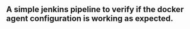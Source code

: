 ## A simple jenkins pipeline to verify if the docker agent configuration is working as expected.

<!-- In this example 

  agent {
    docker { image 'rabbitmq:4.1-management' }
  } 

-- pipeline: Declares the start of a Jenkins Declarative Pipeline.
-- agent: Specifies where and how the pipeline or stage should run.
-- docker { image 'rabbitmq:4.1-management' }:
-- Jenkins will run the pipeline inside a Docker container.

The container will be based on the rabbitmq:4.1-management image, which is a RabbitMQ image that includes the management plugin (providing a web UI and HTTP API).

Ques : How Jenkins knows about the docker image ?
Sol  : Jenkins uses Docker installed on the build agent (the machine running the job).Following are the steps that will come into existence .

    -- Docker must be installed on the Jenkins agent where the job is running.
    -- Jenkins uses Docker installed on the build agent (the machine running the job). When Jenkins sees, docker { image 'rabbitmq:4.1-management' } it runs the equivalent of: docker pull rabbitmq:4.1-management i.e. to fetch the image from Docker Hub (the default public Docker registry), if it's not already present locally.
    -- Then, Jenkins starts a container from that image and runs the pipeline steps inside it.

Ques : How does Jenkins gets to know that I have to pull docker image from docker hub ?
Sol  : 
    -- Here we are providing an unqualified image name — i.e., not specifying any registry URL (like myregistry.com/rabbitmq).
        for example : docker { image 'rabbitmq:4.1-management' }
    -- Behind the scenes, Docker (not Jenkins directly) does this: Sees that rabbitmq:4.1-management has no registry prefix.
    -- Automatically assumes the registry is: https://registry-1.docker.io/ which is the Docker Hub API endpoint.
    -- Pulls the image from there using Docker's built-in logic.
    -- Jenkins simply uses the Docker CLI (via the docker pipeline syntax) on the agent.
    -- So it inherits Docker’s default behavior, including pulling from Docker Hub unless told otherwise.
  -->
